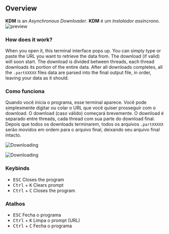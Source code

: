 ## Overview
**KDM** is an *Asynchronous Downloader*. 
**KDM** é um *Instalador assíncrono*.
![preview](https://i.imgur.com/6FFrLTs.png)

### How does it work?
When you open it, this terminal interface pops up. You can simply type or paste the URL you want to retrieve the data from. The download (if valid) will soon start.
The download is divided between threads, each thread downloads its portion of the entire data. After all downloads completes, all the `.partXXXXX` files data are parsed into the final output file, in order, leaving your data as it should.
### Como funciona
Quando você inicia o programa, esse terminal aparece. Você pode simplesmente digitar ou colar o URL que você quiser prosseguir com o download. O download (caso válido) começará brevemente.
O download é separado entre threads, cada thread com sua parte do download final. Depois que todos os downloads terminarem, todos os arquivos `.partXXXXX` serão movidos em ordem para o arquivo final, deixando seu arquivo final intacto.

![Downloading](https://i.imgur.com/eLJQo5G.png)

![Downloading](https://i.imgur.com/6zRCzFl.png)
### Keybinds
- <kbd>ESC</kbd>  Closes the program
- <kbd>Ctrl</kbd> + <kbd>K</kbd>  Clears prompt
- <kbd>Ctrl</kbd> + <kbd>C</kbd>  Closes the program
### Atalhos
- <kbd>ESC</kbd>  Fecha o programa
- <kbd>Ctrl</kbd> + <kbd>K</kbd>  Limpa o prompt (URL)
- <kbd>Ctrl</kbd> + <kbd>C</kbd>  Fecha o programa

